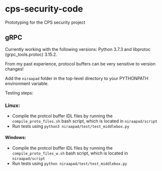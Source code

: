 # cps-security-code
Prototyping for the CPS security project

## gRPC

Currently working with the following versions: Python 3.7.3 and libprotoc (grpc_tools.protoc) 3.15.2.

From my past experience, protocol buffers can be very sensitive to version changes!

Add the `niraapad` folder in the top-level directory to your PYTHONPATH environment variable.

Testing steps:

### Linux:
* Compile the protcol buffer IDL files by running the  `compile_proto_files.sh` bash script, which is located in `niraapad/script`
* Run tests using `python3 niraapad/test/test_middlebox.py`

#### Windows:
* Compile the protcol buffer IDL files by running the  `compile_proto_files_w.sh` bash script, which is located in `niraapad/script`
* Run tests using `python niraapad/test/test_middlebox.py`
